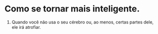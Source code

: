 # Como se tornar mais inteligente. 

1. Quando você não usa o seu cérebro ou, ao menos, certas partes dele, ele irá atrofiar.